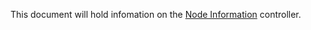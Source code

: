 This document will hold infomation on the [Node Information](https://github.com/vKubeViewer/vkubeviewer/blob/main/controllers/fcdinfo_controller.go) controller.
